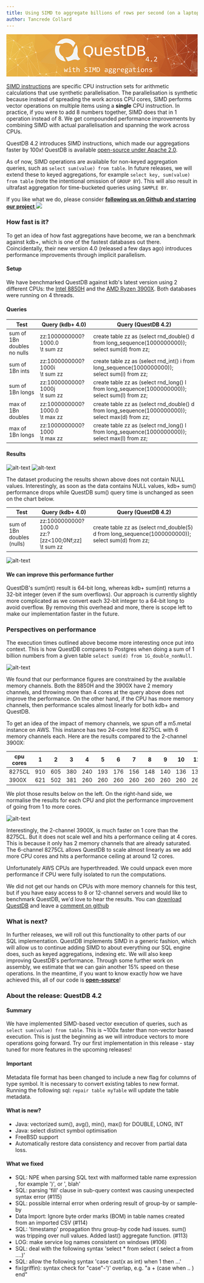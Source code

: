 ```yaml
---
title: Using SIMD to aggregate billions of rows per second (on a laptop)
author: Tancrede Collard
---
```


<img class="banner-4-2" src="/blog/assets/banner-4-2.png" alt="drawing"/> 

<a href="https://en.wikipedia.org/wiki/SIMD" target="_blank">SIMD instructions</a> are specific CPU instruction sets for arithmetic calculations that use synthetic parallelisation. 
The parallelisation is synthetic because instead of spreading the work across CPU cores, 
SIMD performs vector operations on multiple items using a **single** CPU instruction. 
In practice, if you were to add 8 numbers together, SIMD does that in 1 operation instead of 8.
We get compounded performance improvements by combining SIMD with actual parallelisation and spanning the work across CPUs.


QuestDB 4.2 introduces SIMD instructions, which made our aggregations faster by 100x! 
QuestDB is available [open-source under Apache 2.0](https://github.com/questdb/questdb).
 
 As of now, SIMD operations are available for non-keyed aggregation queries, such as
```select sum(value) from table```. In future releases, we will extend these to keyed aggregations, for example
```select key, sum(value) from table``` (note the intentional omission of `GROUP BY`). This will also result in ultrafast 
aggregation for time-bucketed queries using `SAMPLE BY`.

If you like what we do, please consider <b> <a href="https://github.com/questdb/questdb"> following us on Github and starring our project <img class="yellow-star" src="/img/star-yellow.svg"/></a></b>


### How fast is it?
To get an idea of how fast aggregations have become, we ran a benchmark against kdb+, which is one of the fastest databases out there. 
Coincidentally, their new version 4.0 (released a few days ago) introduces performance improvements through implicit parallelism. 

#### Setup
We have benchmarked QuestDB against kdb's latest version using 2 different CPUs: the [Intel 8850H](https://ark.intel.com/content/www/us/en/ark/products/134899/intel-core-i7-8850h-processor-9m-cache-up-to-4-30-ghz.html) 
and the [AMD Ryzen 3900X](https://www.amd.com/en/products/cpu/amd-ryzen-9-3900x). Both databases were running on 4 threads.

#### Queries
|Test	|Query (kdb+ 4.0)	|Query (QuestDB 4.2)|
|---|---|---|
|sum of 1Bn doubles <br/> no nulls|zz:1000000000?1000.0 <br/>\t sum zz	| create table zz as (select rnd_double() d from long_sequence(1000000000)); <br/> select sum(d) from zz;|
|sum of 1Bn ints |zz:1000000000?1000i <br/> \t sum zz |create table zz as (select rnd_int() i from long_sequence(1000000000)); <br/> select sum(i) from zz; |
|sum of 1Bn longs	|zz:1000000000?1000j <br/>\t sum zz|	create table zz as (select rnd_long() l from long_sequence(1000000000));<br/>select sum(l) from zz;|
|max of 1Bn doubles|zz:1000000000?1000.0<br/>\t max zz|	create table zz as (select rnd_double() d from long_sequence(1000000000));<br/>select max(d) from zz;|
|max of 1Bn longs |zz:1000000000?1000<br/>\t max zz|	create table zz as (select rnd_long() l from long_sequence(1000000000));<br/>select max(l) from zz;|

#### Results
![alt-text](assets/bench-kdb-8850h.png)
![alt-text](assets/bench-kdb-3900x.png)

The dataset producing the results shown above does not contain NULL values. Interestingly, as soon as the data contains NULL values, kdb+ sum() performance drops while QuestDB sum() query time is unchanged as seen on the chart below.

|Test	|Query (kdb+ 4.0)	|Query (QuestDB 4.2)|
|---|---|---|
|sum of 1Bn doubles <br/>(nulls)	|zz:1000000000?1000.0 <br/>zz:?[zz<100;0Nf;zz]<br/>\t sum zz|	create table zz as (select rnd_double(5) d from long_sequence(1000000000));<br/>select sum(d) from zz;|

![alt-text](assets/bench-kdb-8850H-sum-null.png)

#### We can improve this performance further
QuestDB's sum(int) result is 64-bit long, whereas kdb+ sum(int) returns a 32-bit integer (even if the sum overflows). 
Our approach is currently slightly more complicated as we convert each 32-bit integer to a 64-bit long to avoid overflow. 
By removing this overhead and more, there is scope left to make our implementation faster in the future.

### Perspectives on performance

The execution times outlined above become more interesting once put into context. 
This is how QuestDB compares to Postgres when doing a sum of 1 billion numbers from a given table `select sum(d) from 1G_double_nonNull`. 

![alt-text](assets/bench-pg-kdb-quest.png)

We found that our performance figures are constrained by the available memory channels. Both the 8850H and the 3900X 
have 2 memory channels, and throwing more than 4 cores at the query above does not improve the performance. 
On the other hand, if the CPU has more memory channels, then performance scales almost linearly for both kdb+ and QuestDB. 

To get an idea of the impact of memory channels, we spun off a m5.metal instance on AWS. This instance has two 
 24-core Intel 8275CL with 6 memory channels each. Here are the results compared to the 2-channel 3900X:

|cpu cores|1|2|3|4|5|6|7|8|9|10|11|12|
|---|---|---|---|---|---|---|---|---|---|---|---|---|
|8275CL|910|605|380|240|193|176|156|148|140|136|133|141|
|3900X|621|502|381|260|260|260|260|260|260|260|260|260|

We plot those results below on the left. On the right-hand side, we normalise the results for each CPU and plot the performance 
improvement of going from 1 to more cores. 

![alt-text](assets/core-scale.png)

Interestingly, the 2-channel 3900X, is much faster on 1 core than the 
8275CL. But it does not scale well and hits a performance ceiling at 4 cores. This is because it only has 2 memory channels 
that are already saturated. The 6-channel 8275CL allows QuestDB to 
scale almost linearly as we add more CPU cores and hits a performance ceiling at around 12 cores.

Unfortunately AWS CPUs are hyperthreaded. 
We could unpack even more performance if CPU were fully isolated to run the computations. 

We did not get our hands on CPUs with more memory channels for this test, but if you have easy access to 8 or 12-channel servers and would like to benchmark QuestDB, we'd love to hear the results. 
You can <a href="https://www.questdb.io/getstarted">download QuestDB</a> and leave a <a target="_blank" href="https://github.com/questdb/questdb/issues/146">comment on github</a>

### What is next?
In further releases, we will roll out this functionality to other parts of our SQL implementation. QuestDB implements SIMD in a generic fashion, which will allow us to continue adding SIMD to about everything our SQL engine does, such as keyed aggregations, indexing etc. We will also keep improving QuestDB's performance. Through some further work on assembly, we estimate that we can gain another 15% speed on these 
operations. In the meantime, if you want to know exactly how we have achieved this, all of our code is **[open-source](https://github.com/questdb/questdb)**!


### About the release: QuestDB 4.2

#### Summary
We have implemented SIMD-based vector execution of queries, such as `select sum(value) from table`.
This is ~100x faster than non-vector based execution. This is just the beginning as we will introduce vectors to more operations going forward.
Try our first implementation in this release - stay tuned for more features in the upcoming releases!

#### Important
Metadata file format has been changed to include a new flag for columns of type symbol. 
It is necessary to convert existing tables to new format. Running the following sql: `repair table myTable` will update the table metadata.

#### What is new?
- Java: vectorized sum(), avg(), min(), max() for DOUBLE, LONG, INT
- Java: select distinct symbol optimisation
- FreeBSD support
- Automatically restore data consistency and recover from partial data loss.

#### What we fixed
- SQL: NPE when parsing SQL text with malformed table name expression , for example ')', or ', blah'
- SQL: parsing 'fill' clause in sub-query context was causing unexpected syntax error (#115)
- SQL: possible internal error when ordering result of group-by or sample-by
- Data Import: Ignore byte order marks (BOM) in table names created from an imported CSV (#114)
- SQL: 'timestamp' propagation thru group-by code had issues. sum() was tripping over null values. Added last() aggregate function. (#113)
- LOG: make service log names consistent on windows (#106)
- SQL: deal with the following syntax 'select * from select ( select a from ....)'
- SQL: allow the following syntax 'case cast(x as int) when 1 then ...'
- fix(griffin): syntax check for "case"-')' overlap, e.g. "a + (case when .. ) end"
